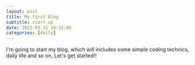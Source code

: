 ```yaml
---
layout: post
title: My first Blog
subtitle: start up
date: 2022-03-31 19:15:00
categories: [daily]
---
```


I'm going to start my blog, which will includes some simple coding technics, daily life and so on, 
Let's get started!!

